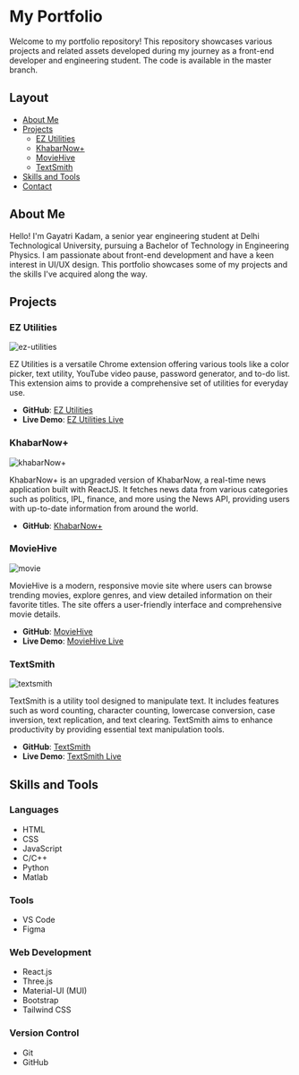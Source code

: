 # My Portfolio

Welcome to my portfolio repository! This repository showcases various projects and related assets developed during my journey as a front-end developer and engineering student. The code is available in the master branch.

## Layout

- [About Me](#about-me)
- [Projects](#projects)
  - [EZ Utilities](#ez-utilities)
  - [KhabarNow+](#khabarnow)
  - [MovieHive](#moviehive)
  - [TextSmith](#textsmith)
- [Skills and Tools](#skills-and-tools)
- [Contact](#contact)

## About Me

Hello! I'm Gayatri Kadam, a senior year engineering student at Delhi Technological University, pursuing a Bachelor of Technology in Engineering Physics. I am passionate about front-end development and have a keen interest in UI/UX design. This portfolio showcases some of my projects and the skills I've acquired along the way.

## Projects

### EZ Utilities

![ez-utilities](https://github.com/user-attachments/assets/fadf830c-0b8e-49fe-8da8-ff134f58a134)

EZ Utilities is a versatile Chrome extension offering various tools like a color picker, text utility, YouTube video pause, password generator, and to-do list. This extension aims to provide a comprehensive set of utilities for everyday use.

- **GitHub**: [EZ Utilities](https://github.com/gayatrik26/EZ-Utilities)
- **Live Demo**: [EZ Utilities Live](https://chromewebstore.google.com/detail/ez-utilities/bjdfnnianbafojfjefkffmnabnffibgc?hl=en-GB&authuser=0)

### KhabarNow+

![khabarNow+](https://github.com/user-attachments/assets/0bff90c3-e79e-4b43-b332-a2357e6776c5) 

KhabarNow+ is an upgraded version of KhabarNow, a real-time news application built with ReactJS. It fetches news data from various categories such as politics, IPL, finance, and more using the News API, providing users with up-to-date information from around the world.

- **GitHub**: [KhabarNow+](https://github.com/gayatrik26/KhabarNow-)

### MovieHive

![movie](https://github.com/user-attachments/assets/2d9d06a4-49c8-4df7-bda3-8da805ca335e) 

MovieHive is a modern, responsive movie site where users can browse trending movies, explore genres, and view detailed information on their favorite titles. The site offers a user-friendly interface and comprehensive movie details.

- **GitHub**: [MovieHive](https://github.com/gayatrik26/MovieHive)
- **Live Demo**: [MovieHive Live](https://github.com/gayatrik26/MoiveHive-2.0)

### TextSmith 

![textsmith](https://github.com/user-attachments/assets/93b9f367-7958-4ae5-86d3-a29c43ea3e3d)

TextSmith is a utility tool designed to manipulate text. It includes features such as word counting, character counting, lowercase conversion, case inversion, text replication, and text clearing. TextSmith aims to enhance productivity by providing essential text manipulation tools.

- **GitHub**: [TextSmith](https://github.com/gayatrik26/TextSmith)
- **Live Demo**: [TextSmith Live](https://textsmith.netlify.app/)

## Skills and Tools

### Languages
- HTML
- CSS
- JavaScript
- C/C++
- Python
- Matlab

### Tools
- VS Code
- Figma

### Web Development
- React.js
- Three.js
- Material-UI (MUI)
- Bootstrap
- Tailwind CSS

### Version Control
- Git
- GitHub
